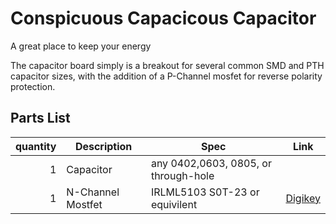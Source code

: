 Conspicuous Capacicous Capacitor
================================
A great place to keep your energy

The capacitor board simply is a breakout for several common SMD and PTH capacitor sizes, 
with the addition of a P-Channel mosfet for reverse polarity protection.

Parts List
----------
quantity| Description 	| Spec		| Link
-------:|---------------|---------------|------
1 | Capacitor           | any 0402,0603, 0805, or through-hole | 
1 | N-Channel Mostfet   | IRLML5103 S0T-23 or equivilent | [Digikey](http://www.digikey.com/product-detail/en/IRLML5103GTRPBF/IRLML5103GTRPBFCT-ND/2354248)
